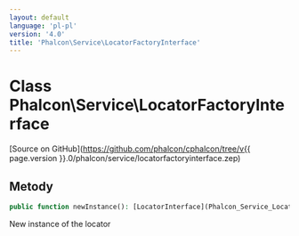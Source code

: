 ```yaml
---
layout: default
language: 'pl-pl'
version: '4.0'
title: 'Phalcon\Service\LocatorFactoryInterface'
---
```


# Class **Phalcon\Service\LocatorFactoryInterface**

[Source on GitHub](https://github.com/phalcon/cphalcon/tree/v{{ page.version }}.0/phalcon/service/locatorfactoryinterface.zep)

## Metody

```php
public function newInstance(): [LocatorInterface](Phalcon_Service_LocatorInterface);
```

New instance of the locator